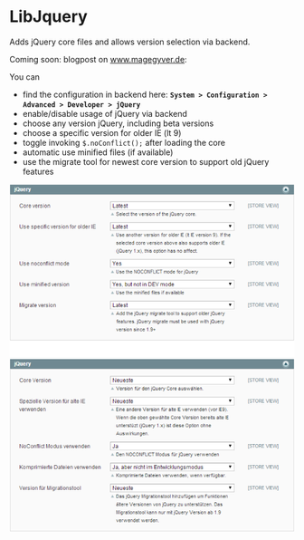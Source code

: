 LibJquery
=========

Adds jQuery core files and allows version selection via backend.

Coming soon: blogpost on www.magegyver.de:

You can
* find the configuration in backend here: **`System > Configuration > Advanced > Developer > jQuery`**
* enable/disable usage of jQuery via backend
* choose any version jQuery, including beta versions
* choose a specific version for older IE (lt 9)
* toggle invoking `$.noConflict();` after loading the core
* automatic use minified files (if available)
* use the migrate tool for newest core version to support old jQuery features

![english backend](i1.0/backend-en_US.png "Backend with configuration options in english")
![german backend](i1.0/backend-de_DE.png "Backend with configuration options in german")

